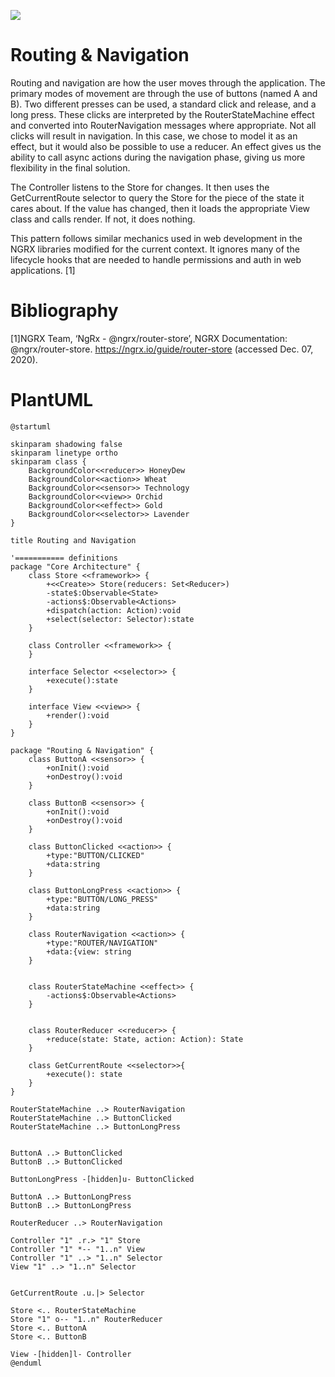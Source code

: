 ![](http://www.plantuml.com/plantuml/png/jLLTRzem57tthx3GjD5rfDfhbA52MZ4q1XNGxc6Q9ZU-40lNHhO3Grt_-vp4RHmIghuiBqI-9-TSd_l1fJP4cUo18wGtJ6o98WzOfuJAFHDhl29SWnVXJ80vR05BPLBf1H9EjCQF2DjdI9BDMibCq5XogQ980SqIKFq-_Ye57AvWtuuZYM5IMDYF58XfnsWGMkPKIqXIOS_MXtRWZi7UmcOgIHbjXy1g1Ocne97az9GSjv12S49s82Wez8IGOOO3dilCv2uHGV6KxDYQvFaZzE5BzM0AAoPO7j1eQ-d96d0dbWhm84_DMFfCGQVqplcuC7ayYbRMMjXBjR7oDkwUyoYA5H03zhH0Tft1EiGBCD7SsNtsyaLF6mj_5yxkDQWTkUSGBKnEK25AxtKDCoZFAjGvPNfBJ99sItY8IyXPk9ECLh3IjUwpUJOjztOM5faKo2VatJYMmYZ9EQZ6jJqi4mRKYYJmGeZz4laUmHz8CWDTNx71SiTWZrshrBvMHQMxthsURDch-ZrN_hrNzte9XvanKWomrx4UlnHZmOpFxuwlG1ib3tNb1ktm_z36d2KReDYRH8yyd_kmCxnTBcVJYtWoZhzTNtMyrY26X5R5sdAAVoB5-aQ1rczHcCocezyty-l5ugqYUL50LGLvLMK-krrUpo-cWxlnQB0SpwR7AezvLuIuBjPGAyReEx63B01x6-NnpPFLpkjc67lBqxz3UTWjMZl4HHAVyD5CklEcJoCmSQOK25DerKQeTOAmFqAMgkNgGT1l-dyAME-sLr5Upo24t52raRZ1Q8OGEYRg_KmPfI1-PRrswA1TlodX9rUlMviV27bRhlEvWmDbKVR5xVlZyCTUp_u6WUWKY-euR2LS-6KReXntCeZGSUM3BFZRzm3kVoS8MhhR1NDoMILMkxNt_REHZQCXHaMMLHLupzl-w184pHxuFm00)

# Routing & Navigation

Routing and navigation are how the user moves through the application. The primary modes of movement are through the use of buttons (named A and B). Two different presses can be used, a standard click and release, and a long press. These clicks are interpreted by the RouterStateMachine effect and converted into RouterNavigation messages where appropriate. Not all clicks will result in navigation. In this case, we chose to model it as an effect, but it would also be possible to use a reducer. An effect gives us the ability to call async actions during the navigation phase, giving us more flexibility in the final solution.

The Controller listens to the Store for changes. It then uses the GetCurrentRoute selector to query the Store for the piece of the state it cares about. If the value has changed, then it loads the appropriate View class and calls render. If not, it does nothing.

This pattern follows similar mechanics used in web development in the NGRX libraries modified for the current context. It ignores many of the lifecycle hooks that are needed to handle permissions and auth in web applications.  [1]

# Bibliography
[1]NGRX Team, ‘NgRx - @ngrx/router-store’, NGRX Documentation: @ngrx/router-store. https://ngrx.io/guide/router-store (accessed Dec. 07, 2020).

# PlantUML

```plantuml
@startuml

skinparam shadowing false
skinparam linetype ortho
skinparam class {
    BackgroundColor<<reducer>> HoneyDew
    BackgroundColor<<action>> Wheat
    BackgroundColor<<sensor>> Technology
    BackgroundColor<<view>> Orchid
    BackgroundColor<<effect>> Gold
    BackgroundColor<<selector>> Lavender
}

title Routing and Navigation

'=========== definitions
package "Core Architecture" {
    class Store <<framework>> {
        +<<Create>> Store(reducers: Set<Reducer>)
        -state$:Observable<State>
        -actions$:Observable<Actions>
        +dispatch(action: Action):void
        +select(selector: Selector):state
    }

    class Controller <<framework>> {
    }

    interface Selector <<selector>> {
        +execute():state
    }

    interface View <<view>> {
        +render():void
    }
}

package "Routing & Navigation" {
    class ButtonA <<sensor>> {
        +onInit():void
        +onDestroy():void
    }

    class ButtonB <<sensor>> {
        +onInit():void
        +onDestroy():void
    }

    class ButtonClicked <<action>> {
        +type:"BUTTON/CLICKED"
        +data:string
    }

    class ButtonLongPress <<action>> {
        +type:"BUTTON/LONG_PRESS"
        +data:string
    }

    class RouterNavigation <<action>> {
        +type:"ROUTER/NAVIGATION"
        +data:{view: string
    }


    class RouterStateMachine <<effect>> {
        -actions$:Observable<Actions>
    }


    class RouterReducer <<reducer>> {
        +reduce(state: State, action: Action): State
    }

    class GetCurrentRoute <<selector>>{
        +execute(): state
    }
}

RouterStateMachine ..> RouterNavigation 
RouterStateMachine ..> ButtonClicked 
RouterStateMachine ..> ButtonLongPress 


ButtonA ..> ButtonClicked 
ButtonB ..> ButtonClicked

ButtonLongPress -[hidden]u- ButtonClicked

ButtonA ..> ButtonLongPress 
ButtonB ..> ButtonLongPress 

RouterReducer ..> RouterNavigation

Controller "1" .r.> "1" Store 
Controller "1" *-- "1..n" View
Controller "1" ..> "1..n" Selector
View "1" ..> "1..n" Selector


GetCurrentRoute .u.|> Selector

Store <.. RouterStateMachine
Store "1" o-- "1..n" RouterReducer
Store <.. ButtonA 
Store <.. ButtonB 

View -[hidden]l- Controller
@enduml
```
